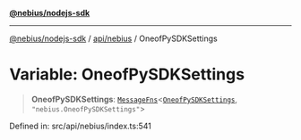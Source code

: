 [**@nebius/nodejs-sdk**](../../../README.md)

***

[@nebius/nodejs-sdk](../../../README.md) / [api/nebius](../README.md) / OneofPySDKSettings

# Variable: OneofPySDKSettings

> **OneofPySDKSettings**: [`MessageFns`](../../../runtime/protos/core/interfaces/MessageFns.md)\<[`OneofPySDKSettings`](../interfaces/OneofPySDKSettings.md), `"nebius.OneofPySDKSettings"`\>

Defined in: src/api/nebius/index.ts:541
